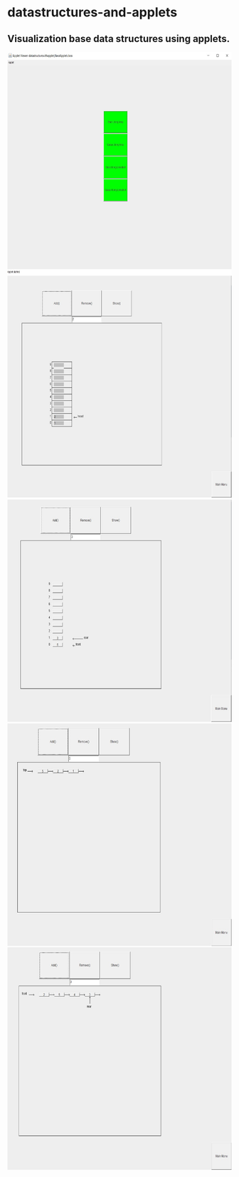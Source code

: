 # datastructures-and-applets
Visualization base data structures using applets.
---

<img src="https://github.com/UmutGuzel/datastructures-and-applets/blob/main/markdown_image/mainmenu.jpg?raw=true" alt = "Main menu" width="600" height="500">
<img src="https://github.com/UmutGuzel/datastructures-and-applets/blob/main/markdown_image/stacka.jpg?raw=true" alt = "Stack Using Array" width="600" height="500">
<img src="https://github.com/UmutGuzel/datastructures-and-applets/blob/main/markdown_image/queuea.jpg?raw=true" alt = "Queue Using Array" width="600" height="500">
<img src="https://github.com/UmutGuzel/datastructures-and-applets/blob/main/markdown_image/stackll.jpg?raw=true" alt = "Stack Using Linkedlist" width="600" height="500">
<img src="https://github.com/UmutGuzel/datastructures-and-applets/blob/main/markdown_image/quequell.jpg?raw=true" alt = "Queue Using Linkedlist" width="600" height="500">
